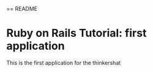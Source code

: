 == README
# Ruby on Rails Tutorial: first application

This is the first application for the thinkershat



